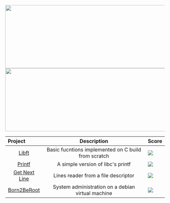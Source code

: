 <p align="center">
  <img width="800" height="200" src="https://badge42.herokuapp.com/api/stats/cmanzano?privacyEmail=true"/>
  

  <img width="800" height="200" src="https://1337-readme.vercel.app/api/profile?cursus=42cursus&dark=true&email=hide&login=cmanzano" align = "center"/>

</p>

<table align="center">
    <thead>
        <tr>
          <th align="left"><b>Project</b></th>
          <th align="center"><b>Description</b></th>
          <th align="right"><b>Score</b></th>
        </tr>
    </thead>
    <tbody>
        <tr>
            <td align="center">
              <a href="https://github.com/chriss1245/libft"> Libft </a>
            </td>
            <td align="center">
              Basic fucntions implemented on C build from scratch
            </td>
            <td>
              <img src="https://badge42.herokuapp.com/api/project/cmanzano/Libft">
            </td>
        </tr>
        <tr>
            <td align="center">
              <a href="https://github.com/chriss1245/printf"> Printf </a>
            </td>
            <td align="center">
              A simple version of libc's printf
            </td>
            <td>
              <img src="https://badge42.herokuapp.com/api/project/cmanzano/ft_printf">
            </td>
        </tr>
        <tr>
            <td align="center">
              <a href="https://github.com/chriss1245/get_next_line">Get Next Line</a>
            </td>
            <td align="center">
              Lines reader from a file descriptor
            </td>
            <td>
              <img src="https://badge42.herokuapp.com/api/project/cmanzano/get_next_line">
            </td>
         </tr>
      <tr>
            <td align="center">
              <a href="https://github.com/chriss1245/born2beroot">Born2BeRoot</a>
            </td>
            <td align="center">
              System administration on a debian virtual machine
            </td>
            <td>
              <img src="https://badge42.herokuapp.com/api/project/cmanzano//Born2beroot">
            </td>
         </tr>
    </tbody>
  
</table>
